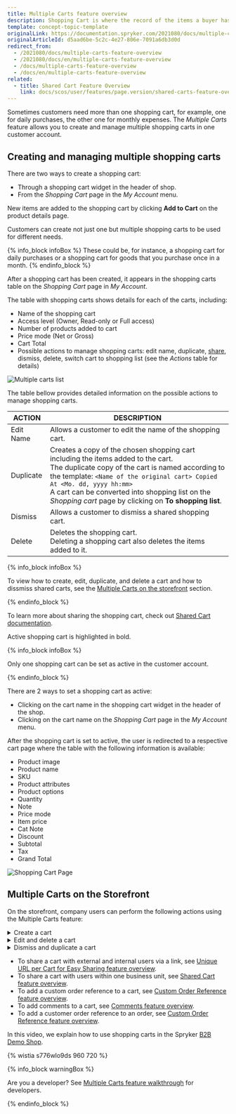 ```yaml
---
title: Multiple Carts feature overview
description: Shopping Cart is where the record of the items a buyer has ‘picked up’ from the online store is kept. Select products, review them and add more with ease.
template: concept-topic-template
originalLink: https://documentation.spryker.com/2021080/docs/multiple-carts-feature-overview
originalArticleId: d5aad6be-5c2c-4e27-806e-7091a6db3d0d
redirect_from:
  - /2021080/docs/multiple-carts-feature-overview
  - /2021080/docs/en/multiple-carts-feature-overview
  - /docs/multiple-carts-feature-overview
  - /docs/en/multiple-carts-feature-overview
related:
  - title: Shared Cart Feature Overview
    link: docs/scos/user/features/page.version/shared-carts-feature-overview.html
---
```


Sometimes customers need more than one shopping cart, for example, one for daily purchases, the other one for monthly expenses. The *Multiple Carts* feature allows you to create and manage multiple shopping carts in one customer account.

## Creating and managing multiple shopping carts
There are two ways to create a shopping cart:

* Through a shopping cart widget in the header of shop.
* From the *Shopping Cart* page in the *My Account* menu.

New items are added to the shopping cart by clicking **Add to Cart** on the product details page.

Customers can create not just one but multiple shopping carts to be used for different needs.

{% info_block infoBox %}
These could be, for instance, a shopping cart for daily purchases or a shopping cart for goods that you purchase once in a month.
{% endinfo_block %}

After a shopping cart has been created, it appears in the shopping carts table on the *Shopping Cart* page in *My Account*.

The table with shopping carts shows details for each of the carts, including:

* Name of the shopping cart
* Access level (Owner, Read-only or Full access)
* Number of products added to cart
* Price mode (Net or Gross)
* Cart Total
* Possible actions to manage shopping carts: edit name, duplicate, [share](/docs/scos/user/features/{{page.version}}/shared-carts-feature-overview.html), dismiss, delete, switch cart to shopping list (see the *Actions* table for details)

![Multiple carts list](https://spryker.s3.eu-central-1.amazonaws.com/docs/Features/Shopping+Cart/Cart/Multiple+Carts+per+User+Feature+Overview/multiple-cart-list.png)

The table bellow provides detailed information on the possible actions to manage shopping carts.

| ACTION | DESCRIPTION |
| --- | --- |
| Edit Name | Allows a customer to edit the name of the shopping cart. |
| Duplicate | Creates a copy of the chosen shopping cart including the items added to the cart.<br>The duplicate copy of the cart is named according to the template: `<Name of the original cart> Copied At <Mo. dd, yyyy hh:mm>` <br>A cart can be converted into shopping list on the *Shopping cart* page by clicking on **To shopping list**.|
| Dismiss | Allows a customer to dismiss a shared shopping cart. |
| Delete | Deletes the shopping cart. <br>Deleting a shopping cart also deletes the items added to it. |

{% info_block infoBox %}

To view how to create, edit, duplicate, and delete a cart and how to dissmiss shared carts, see the [Multiple Carts on the storefront](#multiple-carts-per-user-on-the-storefront) section.

{% endinfo_block %}

To learn more about sharing the shopping cart, check out [Shared Cart documentation](/docs/scos/user/features/{{page.version}}/shared-carts-feature-overview.html).

Active shopping cart is highlighted in bold.

{% info_block infoBox %}

Only one shopping cart can be set as active in the customer account.

{% endinfo_block %}

There are 2 ways to set a shopping cart as active:

* Clicking on the cart name in the shopping cart widget in the header of the shop.
* Clicking on the cart name on the *Shopping Cart* page in the *My Account* menu.

After the shopping cart is set to active, the user is redirected to a respective cart page where the table with the following information is available:

* Product image
* Product name
* SKU
* Product attributes
* Product options
* Quantity
* Note
* Price mode
* Item price
* Cat Note
* Discount
* Subtotal
* Tax
* Grand Total

![Shopping Cart Page](https://spryker.s3.eu-central-1.amazonaws.com/docs/Features/Shopping+Cart/Cart/Multiple+Carts+per+User+Feature+Overview/a-shopping-cart-page.png)

## Multiple Carts on the Storefront
On the storefront, company users can perform the following actions using the Multiple Carts feature:
<a name="multiple-carts-per-user-on-the-storefront"></a>

<details>
<summary markdown='span'>Create a cart</summary>

![Create a cart](https://spryker.s3.eu-central-1.amazonaws.com/docs/Features/Shopping+Cart/Cart/Multiple+Carts+per+User+Feature+Overview/create-a-cart.gif)
</details>

<details>
<summary markdown='span'>Edit and delete a cart</summary>

![Edit and delete a cart](https://spryker.s3.eu-central-1.amazonaws.com/docs/Features/Shopping+Cart/Cart/Multiple+Carts+per+User+Feature+Overview/manage-a-shopping-cart.gif)
</details>
<details>
<summary markdown='span'>Dismiss and duplicate a cart</summary>

![Dismiss and duplicate a cart](https://spryker.s3.eu-central-1.amazonaws.com/docs/Features/Shopping+Cart/Cart/Multiple+Carts+per+User+Feature+Overview/dismiss-and-duplicate-a-shopping-cart.gif)
</details>

* To share a cart with external and internal users via a link, see [Unique URL per Cart for Easy Sharing feature overview](/docs/scos/user/features/{{page.version}}/persistent-cart-sharing-feature-overview.html).
* To share a cart with users within one business unit, see [Shared Cart feature overview](/docs/scos/user/features/{{page.version}}/shared-carts-feature-overview.html#shared-cart-on-the-storefront).
* To add a custom order reference to a cart, see [Custom Order Reference feature overview](/docs/scos/user/features/{{page.version}}/order-management-feature-overview/custom-order-reference-overview.html).
* To add comments to a cart, see [Comments feature overview](/docs/scos/user/features/{{page.version}}/comments-feature-overview.html#comments-on-the-storefront).
* To add a customer order reference to an order, see [Custom Order Reference feature overview](/docs/scos/user/features/{{page.version}}/order-management-feature-overview/custom-order-reference-overview.html).


In this video, we explain how to use shopping carts in the Spryker [B2B Demo Shop](/docs/scos/user/intro-to-spryker/b2b-suite.html).

{% wistia s776wlo9ds 960 720 %}

{% info_block warningBox %}

Are you a developer? See [Multiple Carts feature walkthrough](/docs/scos/dev/feature-walkthroughs/{{page.version}}/multiple-carts-feature-walkthrough.html) for developers.

{% endinfo_block %}

